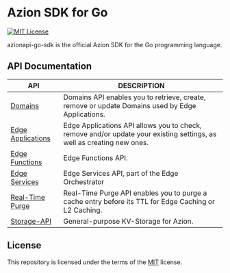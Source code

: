 # Azion SDK for Go
[![MIT License](https://img.shields.io/badge/license-MIT-green.svg)](LICENSE.md)

azionapi-go-sdk is the official Azion SDK for the Go programming language.

## API Documentation

|API|DESCRIPTION|
|---|---|
|[Domains](domains/README.md)|Domains API enables you to retrieve, create, remove or update Domains used by Edge Applications.|
|[Edge Applications](edgeapplications/README.md)|Edge Applications API allows you to check, remove and/or update your existing settings, as well as creating new ones.|
|[Edge Functions](edgefunctions/README.md)|Edge Functions API.|
|[Edge Services](edgeservices/README.md)|Edge Services API, part of the Edge Orchestrator
|[Real-Time Purge](realtimepurge/README.md)|Real-Time Purge API enables you to purge a cache entry before its TTL for Edge Caching or L2 Caching.|
|[Storage-API](storageapi/README.md)|General-purpose KV-Storage for Azion.|


## License

This repository is licensed under the terms of the [MIT](LICENSE.md) license.


